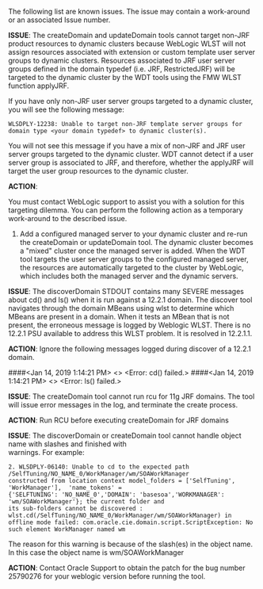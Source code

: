 The following list are known issues. The issue may contain a work-around or an associated Issue number.

**ISSUE**:
   The createDomain and updateDomain tools cannot target non-JRF product resources to dynamic clusters because
   WebLogic WLST will not assign resources associated with extension or custom template user server groups
   to dynamic clusters. Resources associated to JRF user server groups defined in the domain typedef
   (i.e. JRF, RestrictedJRF) will be targeted to the dynamic cluster by the WDT tools using the FMW WLST function
   applyJRF.

   If you have only non-JRF user server groups targeted to a dynamic cluster, you will see the following message:

    WLSDPLY-12238: Unable to target non-JRF template server groups for domain type <your domain typedef> to dynamic cluster(s).

   You will not see this message if you have a mix of non-JRF and JRF user server groups targeted to the dynamic
   cluster. WDT cannot detect if a user server group is associated to JRF, and therefore, whether the applyJRF will
   target the user group resources to the dynamic cluster.

**ACTION**:

   You must contact WebLogic support to assist you with a solution for this targeting dilemma. You can perform
   the following action as a temporary work-around to the described issue.

   1. Add a configured managed server to your dynamic cluster and re-run the createDomain or updateDomain tool.
      The dynamic cluster becomes a "mixed" cluster once the managed server is added. When the WDT tool targets the
      user server groups to the configured managed server, the resources are automatically targeted to the cluster
      by WebLogic, which includes both the managed server and the dynamic servers.

**ISSUE**:
   The discoverDomain STDOUT contains many SEVERE messages about cd() and ls() when it is run against a 12.2.1 domain.
   The discover tool navigates through the domain MBeans using wlst to determine which MBeans are present in a
   domain. When it tests an MBean that is not present, the erroneous message is logged by Weblogic WLST.
   There is no 12.2.1 PSU available to address this WLST problem. It is resolved in 12.2.1.1.

**ACTION**:
   Ignore the following messages logged during discover of a 12.2.1 domain.

   ####<Jan 14, 2019 1:14:21 PM> <SEVERE> <CommandExceptionHandler> <handleException> <> <Error: cd() failed.>
   ####<Jan 14, 2019 1:14:21 PM> <SEVERE> <CommandExceptionHandler> <handleException> <> <Error: ls() failed.>


**ISSUE**:
   The createDomain tool cannot run rcu for 11g JRF domains. The tool will issue error messages in the log, and
   terminate the create process.

**ACTION**:
   Run RCU before executing createDomain for JRF domains
   
**ISSUE**:
   The discoverDomain or createDomain tool cannot handle object name with slashes and finished with  
   warnings.  For example:
   
    2. WLSDPLY-06140: Unable to cd to the expected path /SelfTuning/NO_NAME_0/WorkManager/wm/SOAWorkManager 
    constructed from location context model_folders = ['SelfTuning', 'WorkManager'],  'name_tokens' = 
    {'SELFTUNING': 'NO_NAME_0','DOMAIN': 'basesoa','WORKMANAGER': 'wm/SOAWorkManager'}; the current folder and 
    its sub-folders cannot be discovered : wlst.cd(/SelfTuning/NO_NAME_0/WorkManager/wm/SOAWorkManager) in 
    offline mode failed: com.oracle.cie.domain.script.ScriptException: No such element WorkManager named wm

   The reason for this warning is because of the slash(es) in the object name. In this case the object name is 
   wm/SOAWorkManager
   
**ACTION**:
   Contact Oracle Support to obtain the patch for the bug number 25790276 for your weblogic version 
   before running the tool.
      
